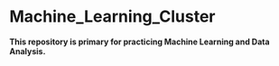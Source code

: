 # Machine_Learning_Cluster
**This repository is primary for practicing Machine Learning and Data Analysis.**
